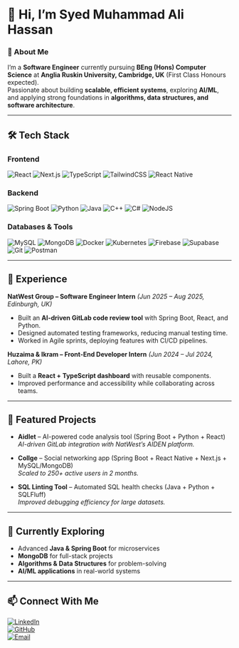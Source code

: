 # 👋 Hi, I’m Syed Muhammad Ali Hassan  

### 🚀 About Me  
I’m a **Software Engineer** currently pursuing **BEng (Hons) Computer Science** at **Anglia Ruskin University, Cambridge, UK** (First Class Honours expected).  
Passionate about building **scalable, efficient systems**, exploring **AI/ML**, and applying strong foundations in **algorithms, data structures, and software architecture**.  

---

## 🛠 Tech Stack  

### Frontend  
![React](https://img.shields.io/badge/React-20232A?style=for-the-badge&logo=react&logoColor=61DAFB) 
![Next.js](https://img.shields.io/badge/Next.js-black?style=for-the-badge&logo=next.js) 
![TypeScript](https://img.shields.io/badge/TypeScript-3178C6?style=for-the-badge&logo=typescript&logoColor=white) 
![TailwindCSS](https://img.shields.io/badge/Tailwind_CSS-38B2AC?style=for-the-badge&logo=tailwind-css&logoColor=white) 
![React Native](https://img.shields.io/badge/React_Native-20232A?style=for-the-badge&logo=react&logoColor=61DAFB)

### Backend  
![Spring Boot](https://img.shields.io/badge/Spring_Boot-6DB33F?style=for-the-badge&logo=springboot&logoColor=white) 
![Python](https://img.shields.io/badge/Python-3776AB?style=for-the-badge&logo=python&logoColor=white) 
![Java](https://img.shields.io/badge/Java-ED8B00?style=for-the-badge&logo=openjdk&logoColor=white) 
![C++](https://img.shields.io/badge/C++-00599C?style=for-the-badge&logo=cplusplus&logoColor=white) 
![C#](https://img.shields.io/badge/C%23-239120?style=for-the-badge&logo=c-sharp&logoColor=white) 
![NodeJS](https://img.shields.io/badge/Node.js-43853D?style=for-the-badge&logo=node.js&logoColor=white)

### Databases & Tools  
![MySQL](https://img.shields.io/badge/MySQL-4479A1?style=for-the-badge&logo=mysql&logoColor=white) 
![MongoDB](https://img.shields.io/badge/MongoDB-4EA94B?style=for-the-badge&logo=mongodb&logoColor=white) 
![Docker](https://img.shields.io/badge/Docker-2496ED?style=for-the-badge&logo=docker&logoColor=white) 
![Kubernetes](https://img.shields.io/badge/Kubernetes-326ce5?style=for-the-badge&logo=kubernetes&logoColor=white) 
![Firebase](https://img.shields.io/badge/Firebase-FFCA28?style=for-the-badge&logo=firebase&logoColor=black) 
![Supabase](https://img.shields.io/badge/Supabase-3FCF8E?style=for-the-badge&logo=supabase&logoColor=white) 
![Git](https://img.shields.io/badge/Git-F05032?style=for-the-badge&logo=git&logoColor=white) 
![Postman](https://img.shields.io/badge/Postman-FF6C37?style=for-the-badge&logo=postman&logoColor=white) 

---

## 💼 Experience  

**NatWest Group – Software Engineer Intern** *(Jun 2025 – Aug 2025, Edinburgh, UK)*  
- Built an **AI-driven GitLab code review tool** with Spring Boot, React, and Python.  
- Designed automated testing frameworks, reducing manual testing time.  
- Worked in Agile sprints, deploying features with CI/CD pipelines.  

**Huzaima & Ikram – Front-End Developer Intern** *(Jun 2024 – Jul 2024, Lahore, PK)*  
- Built a **React + TypeScript dashboard** with reusable components.  
- Improved performance and accessibility while collaborating across teams.  

---

## 📂 Featured Projects  

- **Aidlet** – AI-powered code analysis tool (Spring Boot + Python + React)  
  *AI-driven GitLab integration with NatWest’s AIDEN platform.*  

- **Collge** – Social networking app (Spring Boot + React Native + Next.js + MySQL/MongoDB)  
  *Scaled to 250+ active users in 2 months.*  

- **SQL Linting Tool** – Automated SQL health checks (Java + Python + SQLFluff)  
  *Improved debugging efficiency for large datasets.*  

---

## 🌱 Currently Exploring  

- Advanced **Java & Spring Boot** for microservices  
- **MongoDB** for full-stack projects  
- **Algorithms & Data Structures** for problem-solving  
- **AI/ML applications** in real-world systems  

---



## 📫 Connect With Me  

[![LinkedIn](https://img.shields.io/badge/LinkedIn-blue?logo=linkedin&logoColor=white)](https://www.linkedin.com/in/syed-muhammad-ali-hassan-79b7812ba)  
[![GitHub](https://img.shields.io/badge/GitHub-000?logo=github&logoColor=white)](https://github.com/ali2002-collab)  
[![Email](https://img.shields.io/badge/Email-D14836?logo=gmail&logoColor=white)](mailto:syedmuhammadalihassan2002@hotmail.com)  

